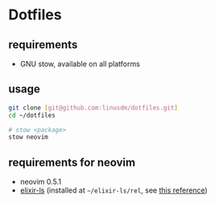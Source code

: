 # Dotfiles

## requirements

- GNU stow, available on all platforms

## usage

```sh
git clone [git@github.com:linusdm/dotfiles.git]
cd ~/dotfiles

# stow <package>
stow neovim
```

## requirements for neovim

- neovim 0.5.1
- [elixir-ls](https://github.com/elixir-lsp/elixir-ls) (installed at `~/elixir-ls/rel`, see [this reference](neovim/.config/nvim/lua/lsp.lua#L67))
